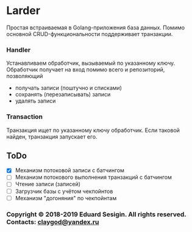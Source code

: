 # Larder

Простая встраиваемая в Golang-приложения база данных.
Помимо основной CRUD-функциональности поддерживает транзакции.



### Handler

Устанавливаем обработчик, вызываемый по указанному ключу.
Обработчик получает на вход помимо всего и репозиторий, позволяющий
- получать записи (поштучно и списками)
- сохранять (перезаписывать) записи
- удалять записи

### Transaction

Транзакция ищет по указанному ключу обработчик.
Если таковой найден, транзакция запускает его.

## ToDo

- [x] Механизм потоковой записи с батчингом
- [ ] Механизм потокового выполнения транзакций с батчингом
- [ ] Чтение записи (записей)
- [ ] Загрузчик базы с учётом чекпойнтов
- [ ] Механизм "догоняния" по чекпойнтам

### Copyright © 2018-2019 Eduard Sesigin. All rights reserved. Contacts: <claygod@yandex.ru>
